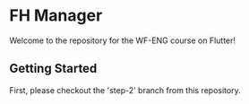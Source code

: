 # FH Manager

Welcome to the repository for the WF-ENG course on Flutter!

## Getting Started

First, please checkout the 'step-2' branch from this repository.
